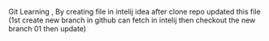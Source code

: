 Git Learning , By creating file in intelij idea after clone repo
updated this file (1st create new branch in github
can fetch in intelij then checkout the new branch 01 then update)
